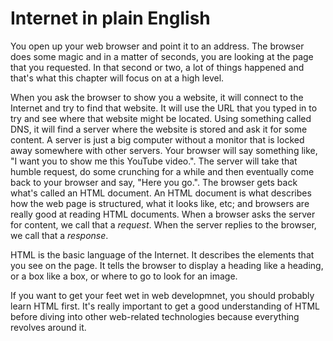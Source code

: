 Internet in plain English
=========================

You open up your web browser and point it to an address.  The browser does some
magic and in a matter of seconds, you are looking at the page that you
requested.  In that second or two, a lot of things happened and that's what
this chapter will focus on at a high level.

When you ask the browser to show you a website, it will connect to the Internet
and try to find that website.  It will use the URL that you typed in to try and
see where that website might be located.  Using something called DNS, it will
find a server where the website is stored and ask it for some content.  A
server is just a big computer without a monitor that is locked away somewhere
with other servers.  Your browser will say something like, "I want you to show
me this YouTube video.".  The server will take that humble request, do some
crunching for a while and then eventually come back to your browser and say,
"Here you go.".  The browser gets back what's called an HTML document. An HTML
document is what describes how the web page is structured, what it looks like,
etc; and browsers are really good at reading HTML documents.  When a browser
asks the server for content, we call that a *request*.  When the server replies
to the browser, we call that a *response*.

HTML is the basic language of the Internet.  It describes the elements that you
see on the page.  It tells the browser to display a heading like a heading, or
a box like a box, or where to go to look for an image.

If you want to get your feet wet in web developmnet, you should probably learn
HTML first.  It's really important to get a good understanding of HTML before
diving into other web-related technologies because everything revolves around
it.
